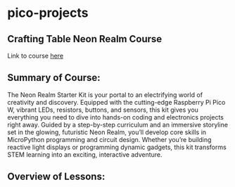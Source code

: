 # pico-projects

## Crafting Table Neon Realm Course
Link to course [here]([url](https://craftingtable.com/a/members/e6c47e70-0b8a-4c47-85bb-a9b53badc1de/35686038-d74a-44f3-ac93-39acfc13110d)) 

## Summary of Course:
The Neon Realm Starter Kit is your portal to an electrifying world of creativity and discovery. Equipped with the cutting-edge Raspberry Pi Pico W, vibrant LEDs, resistors, buttons, and sensors, this kit gives you everything you need to dive into hands-on coding and electronics projects right away. Guided by a step-by-step curriculum and an immersive storyline set in the glowing, futuristic Neon Realm, you’ll develop core skills in MicroPython programming and circuit design. Whether you’re building reactive light displays or programming dynamic gadgets, this kit transforms STEM learning into an exciting, interactive adventure.

## Overview of Lessons:
